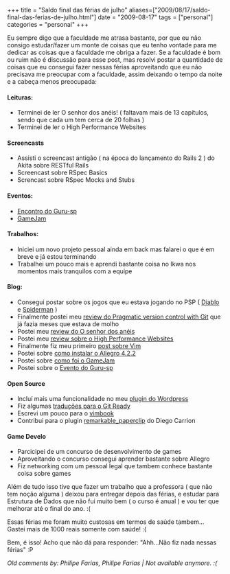 +++
title = "Saldo final das férias de julho"
aliases=["2009/08/17/saldo-final-das-ferias-de-julho.html"]
date = "2009-08-17"
tags = ["personal"]
categories = "personal"
+++

Eu sempre digo que a faculdade me atrasa bastante, por que eu não
consigo estudar/fazer um monte de coisas que eu tenho vontade para me
dedicar as coisas que a faculdade me obriga a fazer. Se a faculdade é
bom ou ruim não é discussão para esse post, mas resolvi postar a
quantidade de coisas que eu consegui fazer nessas férias aproveitando
que eu não precisava me preocupar com a faculdade, assim deixando o
tempo da noite e a cabeça menos preocupada:

#### Leituras:

* Terminei de ler O senhor dos anéis! ( faltavam mais de 13 capítulos, sendo que cada um tem cerca de 20 folhas )
* Terminei de ler o High Performance Websites

#### Screencasts

* Assisti o screencast antigão ( na época do lançamento do Rails 2 ) do Akita sobre RESTful Rails
* Screencast sobre RSpec Basics
* Screncast sobre RSpec Mocks and Stubs

#### Eventos:

* [Encontro do Guru-sp](http://pothix.com/blog/events/encontro-de-numero-5-do-guru-sp "5 encontro do Guru-sp")
* [ GameJam](../development/gamejam "GameJam")

#### Trabalhos:

* Iniciei um novo projeto pessoal ainda em back mas falarei o que é em breve e já estou terminando
* Trabalhei um pouco mais e aprendi bastante coisa no Ikwa nos momentos mais tranquilos com a equipe

#### Blog:

* Consegui postar sobre os jogos que eu estava jogando no PSP ( [Diablo](http://pothix.com/blog/games/gamereview-diablo "Diablo") e [Spiderman](http://pothix.com/blog/games/gamereview-spiderman-friend-or-foe "Spiderman Friend or Foe") )
* Finalmente postei meu [review do Pragmatic version control with Git](http://pothix.com/blog/books/bookreview-pragmatic-version-control-using-git "Pragmatic Version Control using Git") que já fazia meses que estava de molho
* Postei meu [review do O senhor dos anéis](http://pothix.com/blog/books/bookreview-lord-of-the-rings "Lord of the rings")
* Postei meu [review sobre o High Performance Websites](http://pothix.com/blog/books/bookreview-high-performance-websites "High Performance Websites ")
* Finalmente fiz meu primeiro [post sobre Vim](http://pothix.com/blog/development/um-pouco-sobre-o-vim "Um pouco sobre o Vim")
* Postei sobre [como instalar o Allegro 4.2.2](http://pothix.com/blog/development/instalando-o-allegro-4-2-2-no-linux-x86 "Como instalar o Allegro 4.2.2 no Linux x86")
* Postei sobre [como foi o GameJam](http://pothix.com/blog/development/gamejam "GameJam")
* Postei sobre o [Evento do Guru-sp](http://pothix.com/blog/events/encontro-de-numero-5-do-guru-sp "5 encontro do Guru-sp")

#### Open Source

* Incluí mais uma funcionalidade no meu [plugin do Wordpress](http://pothix.com/blog/anti-ie6-army "Anti IE6 Army")
* Fiz algumas [traduções para o Git Ready](http://pt-br.gitready.com/avancado/2009/01/15/piecemeal-staging.html "Uma das traduções")
* Escrevi um pouco para o [vimbook](http://code.google.com/p/vimbook/ "Projeto Vimbook")
* Contribui para o plugin [remarkable_paperclip](http://github.com/dcrec1/remarkable_paperclip/tree/master "Remarkable Paperclip no GitHub") do Diego Carrion

####  Game Develo

* Parcicipei de um concurso de desenvolvimento de games
* Aproveitando o concurso consegui aprender bastante sobre Allegro
* Fiz networking com um pessoal legal que tambem conhece bastante coisa sobre games

Além de tudo isso tive que fazer um trabalho que a professora ( que
não tem noção alguma ) deixou para entregar depois das férias, e
estudar para Estrutura de Dados que não fui muito bem ( o curso é
anual ) e vou ter que melhorar até o final do ano. :(

Essas férias me foram muito custosas em termos de saúde
tambem... Gastei mais de 1000 reais somente com saúde! :(

Bem, é isso! Acho que não dá para responder: "Ahh...Não fiz nada
nessas férias" :P



_Old comments by: Philipe Farias, Philipe Farias | Not available anymore. :(_
